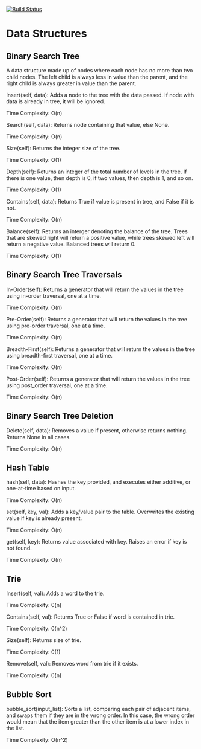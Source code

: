 [![Build Status](https://travis-ci.org/famavott/more-data-structures.svg?branch=master)](https://travis-ci.org/famavott/more-data-structures)

# Data Structures

## Binary Search Tree
A data structure made up of nodes where each node has no more than two child nodes. The left child is always less in value than the parent, and the right child is always greater in value than the parent.

Insert(self, data): Adds a node to the tree with the data passed. If node with data is already in tree, it will be ignored.

Time Complexity: O(n)

Search(self, data): Returns node containing that value, else None.

Time Complexity: O(n)

Size(self): Returns the integer size of the tree.

Time Complexity: O(1)

Depth(self): Returns an integer of the total number of levels in the tree. If there is one value, then depth is 0, if two values, then depth is 1, and so on.

Time Complexity: O(1)

Contains(self, data): Returns True if value is present in tree, and False if it is not.

Time Complexity: O(n)

Balance(self): Returns an interger denoting the balance of the tree. Trees that are skewed right will return a positive value, while trees skewed left will return a negative value. Balanced trees will return 0.

Time Complexity: O(1)

## Binary Search Tree Traversals

In-Order(self): Returns a generator that will return the values in the tree using in-order traversal, one at a time.

Time Complexity: O(n)

Pre-Order(self): Returns a generator that will return the values in the tree using pre-order traversal, one at a time.

Time Complexity: O(n)

Breadth-First(self): Returns a generator that will return the values in the tree using breadth-first traversal, one at a time.

Time Complexity: O(n)

Post-Order(self): Returns a generator that will return the values in the tree using post_order traversal, one at a time.

Time Complexity: O(n)

## Binary Search Tree Deletion

Delete(self, data): Removes a value if present, otherwise returns nothing. Returns None in all cases.

Time Complexity: O(n)

## Hash Table

hash(self, data): Hashes the key provided, and executes either additive, or one-at-time based on input.

Time Complexity: O(n)

set(self, key, val): Adds a key/value pair to the table. Overwrites the existing value if key is already present.

Time Complexity: O(n)

get(self, key): Returns value associated with key. Raises an error if key is not found.

Time Complexity: O(n)

## Trie

Insert(self, val): Adds a word to the trie.

Time Complexity: 0(n)

Contains(self, val): Returns True or False if word is contained in trie.

Time Complexity: 0(n^2)

Size(self): Returns size of trie.

Time Complexity: 0(1)

Remove(self, val): Removes word from trie if it exists.

Time Complexity: 0(n)

## Bubble Sort

bubble_sort(input_list): Sorts a list, comparing each pair of adjacent items, and swaps them if they are in the wrong order. In this case, the wrong order would mean that the item greater than the other item is at a lower index in the list.

Time Complexity: O(n^2)
